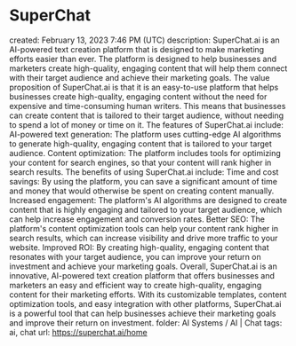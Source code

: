 # SuperChat

created: February 13, 2023 7:46 PM (UTC)
description: SuperChat.ai is an AI-powered text creation platform that is designed to make marketing efforts easier than ever. The platform is designed to help businesses and marketers create high-quality, engaging content that will help them connect with their target audience and achieve their marketing goals.  The value proposition of SuperChat.ai is that it is an easy-to-use platform that helps businesses create high-quality, engaging content without the need for expensive and time-consuming human writers. This means that businesses can create content that is tailored to their target audience, without needing to spend a lot of money or time on it.  The features of SuperChat.ai include:  AI-powered text generation: The platform uses cutting-edge AI algorithms to generate high-quality, engaging content that is tailored to your target audience. Content optimization: The platform includes tools for optimizing your content for search engines, so that your content will rank higher in search results. The benefits of using SuperChat.ai include:  Time and cost savings: By using the platform, you can save a significant amount of time and money that would otherwise be spent on creating content manually. Increased engagement: The platform's AI algorithms are designed to create content that is highly engaging and tailored to your target audience, which can help increase engagement and conversion rates. Better SEO: The platform's content optimization tools can help your content rank higher in search results, which can increase visibility and drive more traffic to your website. Improved ROI: By creating high-quality, engaging content that resonates with your target audience, you can improve your return on investment and achieve your marketing goals. Overall, SuperChat.ai is an innovative, AI-powered text creation platform that offers businesses and marketers an easy and efficient way to create high-quality, engaging content for their marketing efforts. With its customizable templates, content optimization tools, and easy integration with other platforms, SuperChat.ai is a powerful tool that can help businesses achieve their marketing goals and improve their return on investment.
folder: AI Systems / AI | Chat
tags: ai, chat
url: https://superchat.ai/home